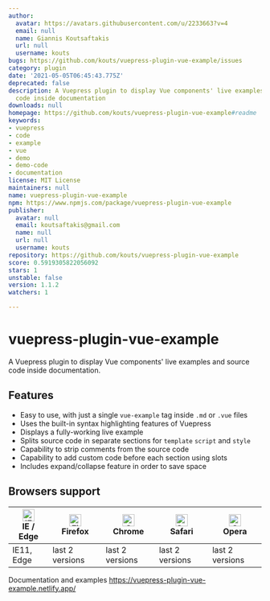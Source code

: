```yaml
---
author:
  avatar: https://avatars.githubusercontent.com/u/2233663?v=4
  email: null
  name: Giannis Koutsaftakis
  url: null
  username: kouts
bugs: https://github.com/kouts/vuepress-plugin-vue-example/issues
category: plugin
date: '2021-05-05T06:45:43.775Z'
deprecated: false
description: A Vuepress plugin to display Vue components' live examples and source
  code inside documentation
downloads: null
homepage: https://github.com/kouts/vuepress-plugin-vue-example#readme
keywords:
- vuepress
- code
- example
- vue
- demo
- demo-code
- documentation
license: MIT License
maintainers: null
name: vuepress-plugin-vue-example
npm: https://www.npmjs.com/package/vuepress-plugin-vue-example
publisher:
  avatar: null
  email: koutsaftakis@gmail.com
  name: null
  url: null
  username: kouts
repository: https://github.com/kouts/vuepress-plugin-vue-example
score: 0.5919305822056092
stars: 1
unstable: false
version: 1.1.2
watchers: 1

---
```


# vuepress-plugin-vue-example

A Vuepress plugin to display Vue components\' live examples and source code inside documentation.

## Features

- Easy to use, with just a single `vue-example` tag inside `.md` or `.vue` files
- Uses the built-in syntax highlighting features of Vuepress
- Displays a fully-working live example
- Splits source code in separate sections for `template` `script` and `style`
- Capability to strip comments from the source code
- Capability to add custom code before each section using slots
- Includes expand/collapse feature in order to save space

## Browsers support

| [<img src="https://raw.githubusercontent.com/alrra/browser-logos/master/src/edge/edge_48x48.png" alt="IE / Edge" width="24px" height="24px" />](http://godban.github.io/browsers-support-badges/)<br/>IE / Edge | [<img src="https://raw.githubusercontent.com/alrra/browser-logos/master/src/firefox/firefox_48x48.png" alt="Firefox" width="24px" height="24px" />](http://godban.github.io/browsers-support-badges/)<br/>Firefox | [<img src="https://raw.githubusercontent.com/alrra/browser-logos/master/src/chrome/chrome_48x48.png" alt="Chrome" width="24px" height="24px" />](http://godban.github.io/browsers-support-badges/)<br/>Chrome | [<img src="https://raw.githubusercontent.com/alrra/browser-logos/master/src/safari/safari_48x48.png" alt="Safari" width="24px" height="24px" />](http://godban.github.io/browsers-support-badges/)<br/>Safari | [<img src="https://raw.githubusercontent.com/alrra/browser-logos/master/src/opera/opera_48x48.png" alt="Opera" width="24px" height="24px" />](http://godban.github.io/browsers-support-badges/)<br/>Opera |
| --------- | --------- | --------- | --------- | --------- |
| IE11, Edge| last 2 versions| last 2 versions| last 2 versions| last 2 versions

Documentation and examples
https://vuepress-plugin-vue-example.netlify.app/
